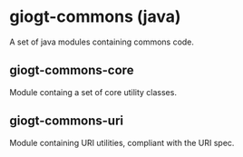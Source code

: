 # giogt-commons (java)

A set of java modules containing commons code.

## giogt-commons-core

Module containg a set of core utility classes.

## giogt-commons-uri

Module containing URI utilities, compliant with the URI spec.